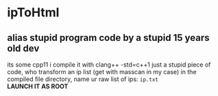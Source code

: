 # ipToHtml
<h2> alias stupid program code by a stupid 15 years old dev</h2>
its some cpp11
i compile it with clang++ -std=c++1
just a stupid piece of code, who transform an ip list (get with masscan in my case)
in the compiled file directory, name ur raw list of ips:
<code>ip.txt</code>
</br>
<strong> LAUNCH IT AS ROOT </strong>

